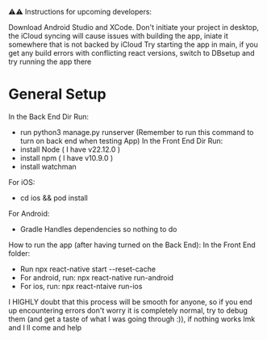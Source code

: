 ⚠️⚠️ Instructions for upcoming developers:

Download Android Studio and XCode.
Don't initiate your project in desktop, the iCloud syncing will cause issues with building the app, iniate it somewhere that is not backed by iCloud
Try starting the app in main, if you get any build errors with conflicting react versions, switch to DBsetup and try running the app there

# General Setup #
In the Back End Dir Run:
  - run python3 manage.py runserver (Remember to run this command to turn on back end when testing App)
In the Front End Dir Run:
  - install Node ( I have v22.12.0 )
  - install npm ( I have v10.9.0 )
  - install watchman

For iOS:
  - cd ios && pod install

For Android:
  - Gradle Handles dependencies so nothing to do

How to run the app (after having turned on the Back End):
In the Front End folder:
  - Run npx react-native start --reset-cache
  - For android, run: npx react-native run-android
  - For ios, run: npx react-ntaive run-ios

I HIGHLY doubt that this process will be smooth for anyone, so if you end up encountering errors don't worry it is completely normal, try to debug them (and get a taste of what I was going through :)), if nothing works lmk and I ll come and help
